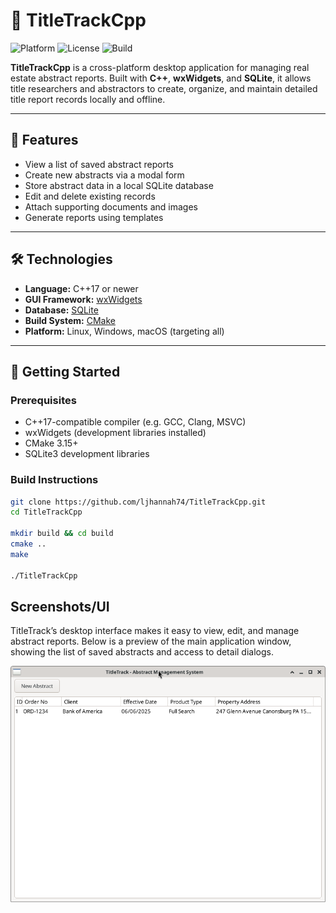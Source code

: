 # 🧾 TitleTrackCpp
![Platform](https://img.shields.io/badge/platform-linux%20%7C%20windows-lightgrey)
![License](https://img.shields.io/github/license/ljhannah74/TitleTrackCpp)
![Build](https://img.shields.io/github/actions/workflow/status/ljhannah74/TitleTrackCpp/build.yml?label=build)

**TitleTrackCpp** is a cross-platform desktop application for managing real estate abstract reports. Built with **C++**, **wxWidgets**, and **SQLite**, it allows title researchers and abstractors to create, organize, and maintain detailed title report records locally and offline.

---

## 🎯 Features

- View a list of saved abstract reports
- Create new abstracts via a modal form
- Store abstract data in a local SQLite database
- Edit and delete existing records
- Attach supporting documents and images
- Generate reports using templates

---

## 🛠️ Technologies

- **Language:** C++17 or newer
- **GUI Framework:** [wxWidgets](https://www.wxwidgets.org/)
- **Database:** [SQLite](https://www.sqlite.org/)
- **Build System:** [CMake](https://cmake.org/)
- **Platform:** Linux, Windows, macOS (targeting all)

---

## 🚀 Getting Started

### Prerequisites

- C++17-compatible compiler (e.g. GCC, Clang, MSVC)
- wxWidgets (development libraries installed)
- CMake 3.15+
- SQLite3 development libraries

### Build Instructions

```bash
git clone https://github.com/ljhannah74/TitleTrackCpp.git
cd TitleTrackCpp

mkdir build && cd build
cmake ..
make

./TitleTrackCpp
```

## Screenshots/UI

TitleTrack’s desktop interface makes it easy to view, edit, and manage abstract reports. Below is a preview of the main application window, showing the list of saved abstracts and access to detail dialogs.

![TitleTrack Screenshot](docs/TitleTrack_MainScreen.png)